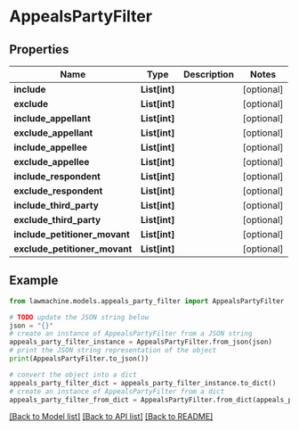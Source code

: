 # AppealsPartyFilter


## Properties

Name | Type | Description | Notes
------------ | ------------- | ------------- | -------------
**include** | **List[int]** |  | [optional] 
**exclude** | **List[int]** |  | [optional] 
**include_appellant** | **List[int]** |  | [optional] 
**exclude_appellant** | **List[int]** |  | [optional] 
**include_appellee** | **List[int]** |  | [optional] 
**exclude_appellee** | **List[int]** |  | [optional] 
**include_respondent** | **List[int]** |  | [optional] 
**exclude_respondent** | **List[int]** |  | [optional] 
**include_third_party** | **List[int]** |  | [optional] 
**exclude_third_party** | **List[int]** |  | [optional] 
**include_petitioner_movant** | **List[int]** |  | [optional] 
**exclude_petitioner_movant** | **List[int]** |  | [optional] 

## Example

```python
from lawmachine.models.appeals_party_filter import AppealsPartyFilter

# TODO update the JSON string below
json = "{}"
# create an instance of AppealsPartyFilter from a JSON string
appeals_party_filter_instance = AppealsPartyFilter.from_json(json)
# print the JSON string representation of the object
print(AppealsPartyFilter.to_json())

# convert the object into a dict
appeals_party_filter_dict = appeals_party_filter_instance.to_dict()
# create an instance of AppealsPartyFilter from a dict
appeals_party_filter_from_dict = AppealsPartyFilter.from_dict(appeals_party_filter_dict)
```
[[Back to Model list]](../README.md#documentation-for-models) [[Back to API list]](../README.md#documentation-for-api-endpoints) [[Back to README]](../README.md)


